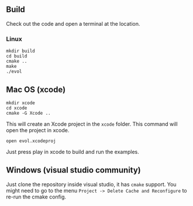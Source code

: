 
## Build
Check out the code and open a terminal at the location.
### Linux
```
mkdir build
cd build
cmake ..
make
./evol
```

## Mac OS (xcode)
```
mkdir xcode
cd xcode
cmake -G Xcode ..
```
This will create an Xcode project in the `xcode` folder. This command will open the project in xcode.
```
open evol.xcodeproj
```
Just press play in xcode to build and run the examples.

## Windows (visual studio community)
Just clone the repository inside visual studio, it has `cmake` support.
You might need to go to the menu `Project -> Delete Cache and Reconfigure` to re-run the cmake config.
